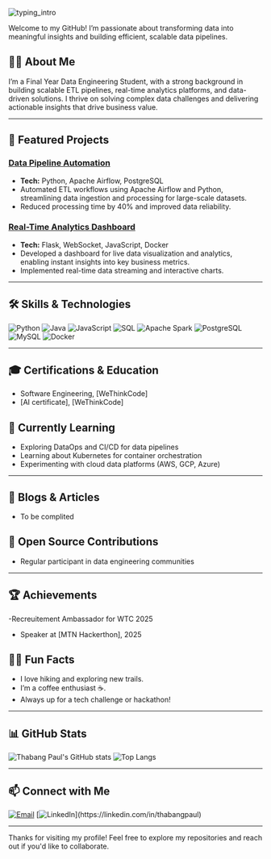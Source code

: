 ![typing_intro](https://github.com/user-attachments/assets/60049f40-65e8-4e1c-808e-82c08aae9f2c)

Welcome to my GitHub! I’m passionate about transforming data into meaningful insights and building efficient, scalable data pipelines.



## 🧑‍💼 About Me

I’m a Final Year Data Engineering Student,  with a strong background in building scalable ETL pipelines, real-time analytics platforms, and data-driven solutions. I thrive on solving complex data challenges and delivering actionable insights that drive business value.

---

## 🚀 Featured Projects

### [Data Pipeline Automation](https://)
- **Tech:** Python, Apache Airflow, PostgreSQL
- Automated ETL workflows using Apache Airflow and Python, streamlining data ingestion and processing for large-scale datasets.
- Reduced processing time by 40% and improved data reliability.

### [Real-Time Analytics Dashboard](https://)
- **Tech:** Flask, WebSocket, JavaScript, Docker
- Developed a dashboard for live data visualization and analytics, enabling instant insights into key business metrics.
- Implemented real-time data streaming and interactive charts.

<!-- Add more project highlights as you grow! -->

---

## 🛠️ Skills & Technologies

![Python](https://img.shields.io/badge/-Python-blue?logo=python&logoColor=white)
![Java](https://img.shields.io/badge/-Java-red?logo=java&logoColor=white)
![JavaScript](https://img.shields.io/badge/-JavaScript-yellow?logo=javascript&logoColor=white)
![SQL](https://img.shields.io/badge/-SQL-blue?logo=postgresql&logoColor=white)
![Apache Spark](https://img.shields.io/badge/-Apache%20Spark-FDEE21?logo=apachespark&logoColor=black)
![PostgreSQL](https://img.shields.io/badge/-PostgreSQL-336791?logo=postgresql&logoColor=white)
![MySQL](https://img.shields.io/badge/-MySQL-4479A1?logo=mysql&logoColor=white)
![Docker](https://img.shields.io/badge/-Docker-2496ED?logo=docker&logoColor=white)
<!-- Add more badges as needed -->

---

## 🎓 Certifications & Education

- Software Engineering, [WeThinkCode]
- [AI certificate], [WeThinkCode]


## 🌱 Currently Learning

- Exploring DataOps and CI/CD for data pipelines
- Learning about Kubernetes for container orchestration 
- Experimenting with cloud data platforms (AWS, GCP, Azure)

---

## 📝 Blogs & Articles

- To be complited


## 🤝 Open Source Contributions


- Regular participant in data engineering communities

---

## 🏆 Achievements

-Recreuitement Ambassador for WTC 2025
- Speaker at [MTN Hackerthon], 2025

## 🙋‍♂️ Fun Facts

- I love hiking and exploring new trails.
- I’m a coffee enthusiast ☕.
- Always up for a tech challenge or hackathon!

---

## 📊 GitHub Stats

![Thabang Paul's GitHub stats](https://github-readme-stats.vercel.app/api?username=Ned-Deev&show_icons=true&theme=radical)
![Top Langs](https://github-readme-stats.vercel.app/api/top-langs/?username=Ned-Deev&layout=compact&theme=radical)

---

## 📫 Connect with Me

[![Email](https://img.shields.io/badge/mbathathabangpaul@gmail.com-blue?style=flat&logo=gmail)](mailto:thabangpaul@example.com)
[![LinkedIn](https://img.shields.io/badge/[LinkedIn-thabangpau](https://www.linkedin.com/in/thabang-mbatha-805040273/)-blue?logo=linkedin&logoColor=white)](https://linkedin.com/in/thabangpaul)


---

Thanks for visiting my profile! Feel free to explore my repositories and reach out if you'd like to collaborate.
